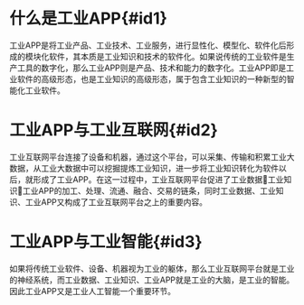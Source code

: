 # 什么是工业APP{#id1}
工业APP是将工业产品、工业技术、工业服务，进行显性化、模型化、软件化后形成的模块化软件，其本质是工业知识和技术的软件化。如果说传统的工业软件是生产工具的数字化，那么工业APP则是产品、技术和能力的数字化。工业APP即是工业软件的高级形态，也是工业知识的高级形态，属于包含工业知识的一种新型的智能化工业软件。
# 工业APP与工业互联网{#id2}
工业互联网平台连接了设备和机器，通过这个平台，可以采集、传输和积累工业大数据，从工业大数据中可以挖掘提炼工业知识，进一步将工业知识转化为软件以后，就形成了工业APP。在这一过程中，工业互联网平台促进了工业数据工业知识工业APP的加工、处理、流通、融合、交易的链条，同时工业数据、工业知识、工业APP又构成了工业互联网平台之上的重要内容。
# 工业APP与工业智能{#id3}
如果将传统工业软件、设备、机器视为工业的躯体，那么工业互联网平台就是工业的神经系统，而工业数据、工业知识、工业APP就是工业的大脑，是工业的智能。因此工业APP又是工业人工智能一个重要环节。
